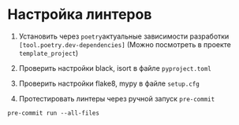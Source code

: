 # Настройка линтеров

1. Установить через `poetry`актуальные зависимости разработки `[tool.poetry.dev-dependencies]`
  (Можно посмотреть в проекте `template_project`)

2. Проверить настройки black, isort в файле `pyproject.toml`

3. Проверить настройки flake8, mypy в файле `setup.cfg`

4. Протестировать линтеры через ручной запуск `pre-commit`


```shell
pre-commit run --all-files
```
